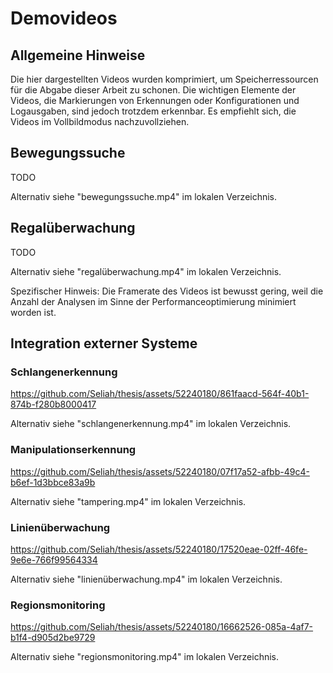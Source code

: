 # Demovideos

## Allgemeine Hinweise

Die hier dargestellten Videos wurden komprimiert, um Speicherressourcen für die Abgabe dieser Arbeit zu schonen. Die wichtigen Elemente der Videos, die Markierungen von Erkennungen oder Konfigurationen und Logausgaben, sind jedoch trotzdem erkennbar. Es empfiehlt sich, die Videos im Vollbildmodus nachzuvollziehen.

## Bewegungssuche

TODO

Alternativ siehe "bewegungssuche.mp4" im lokalen Verzeichnis.

## Regalüberwachung

TODO

Alternativ siehe "regalüberwachung.mp4" im lokalen Verzeichnis.

Spezifischer Hinweis: Die Framerate des Videos ist bewusst gering, weil die Anzahl der Analysen im Sinne der Performanceoptimierung minimiert worden ist.

## Integration externer Systeme

### Schlangenerkennung

https://github.com/Seliah/thesis/assets/52240180/861faacd-564f-40b1-874b-f280b8000417

Alternativ siehe "schlangenerkennung.mp4" im lokalen Verzeichnis.

### Manipulationserkennung

https://github.com/Seliah/thesis/assets/52240180/07f17a52-afbb-49c4-b6ef-1d3bbce83a9b

Alternativ siehe "tampering.mp4" im lokalen Verzeichnis.

### Linienüberwachung

https://github.com/Seliah/thesis/assets/52240180/17520eae-02ff-46fe-9e6e-766f99564334

Alternativ siehe "linienüberwachung.mp4" im lokalen Verzeichnis.

### Regionsmonitoring

https://github.com/Seliah/thesis/assets/52240180/16662526-085a-4af7-b1f4-d905d2be9729

Alternativ siehe "regionsmonitoring.mp4" im lokalen Verzeichnis.
